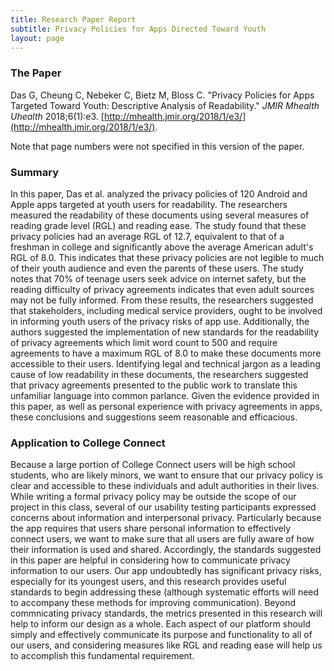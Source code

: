 ```yaml
---
title: Research Paper Report
subtitle: Privacy Policies for Apps Directed Toward Youth
layout: page
---
```


### The Paper
Das G, Cheung C, Nebeker C, Bietz M, Bloss C. "Privacy Policies for Apps Targeted Toward Youth: Descriptive Analysis of Readability." *JMIR Mhealth Uhealth* 2018;6(1):e3. [http://mhealth.jmir.org/2018/1/e3/](http://mhealth.jmir.org/2018/1/e3/).

Note that page numbers were not specified in this version of the paper.

### Summary
In this paper, Das et al. analyzed the privacy policies of 120 Android and Apple apps targeted at youth users for readability.  The researchers measured the readability of these documents using several measures of reading grade level (RGL) and reading ease.  The study found that these privacy policies had an average RGL of 12.7, equivalent to that of a freshman in college and significantly above the average American adult's RGL of 8.0.  This indicates that these privacy policies are not legible to much of their youth audience and even the parents of these users.  The study notes that 70% of teenage users seek advice on internet safety, but the reading difficulty of privacy agreements indicates that even adult sources may not be fully informed.  From these results, the researchers suggested that stakeholders, including medical service providers, ought to be involved in informing youth users of the privacy risks of app use.  Additionally, the authors suggested the implementation of new standards for the readability of privacy agreements which limit word count to 500 and require agreements to have a maximum RGL of 8.0 to make these documents more accessible to their users. Identifying legal and technical jargon as a leading cause of low readability in these documents, the researchers suggested that privacy agreements presented to the public work to translate this unfamiliar language into common parlance.  Given the evidence provided in this paper, as well as personal experience with privacy agreements in apps, these conclusions and suggestions seem reasonable and efficacious.

### Application to College Connect
Because a large portion of College Connect users will be high school students, who are likely minors, we want to ensure that our privacy policy is clear and accessible to these individuals and adult authorities in their lives.  While writing a formal privacy policy may be outside the scope of our project in this class, several of our usability testing participants expressed concerns about information and interpersonal privacy.  Particularly because the app requires that users share personal information to effectively connect users, we want to make sure that all users are fully aware of how their information is used and shared.  Accordingly, the standards suggested in this paper are helpful in considering how to communicate privacy information to our users.  Our app undoubtedly has significant privacy risks, especially for its youngest users, and this research provides useful standards to begin addressing these (although systematic efforts will need to accompany these methods for improving communication). Beyond commnicating privacy standards, the metrics presented in this research will help to inform our design as a whole.  Each aspect of our platform should simply and effectively communicate its purpose and functionality to all of our users, and considering measures like RGL and reading ease will help us to accomplish this fundamental requirement.

